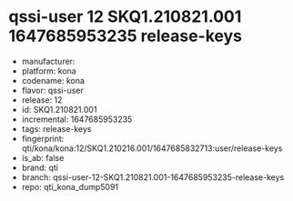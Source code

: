 # qssi-user 12 SKQ1.210821.001 1647685953235 release-keys
- manufacturer: 
- platform: kona
- codename: kona
- flavor: qssi-user
- release: 12
- id: SKQ1.210821.001
- incremental: 1647685953235
- tags: release-keys
- fingerprint: qti/kona/kona:12/SKQ1.210216.001/1647685832713:user/release-keys
- is_ab: false
- brand: qti
- branch: qssi-user-12-SKQ1.210821.001-1647685953235-release-keys
- repo: qti_kona_dump5091
